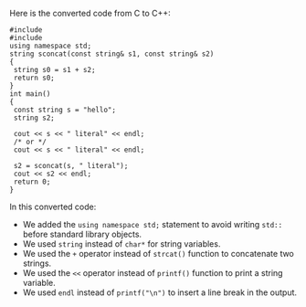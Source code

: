 Here is the converted code from C to C++:
```
#include 
#include 
using namespace std;
string sconcat(const string& s1, const string& s2)
{
 string s0 = s1 + s2;
 return s0;
}
int main()
{
 const string s = "hello";
 string s2;
 
 cout << s << " literal" << endl;
 /* or */
 cout << s << " literal" << endl;
 
 s2 = sconcat(s, " literal");
 cout << s2 << endl;
 return 0;
}
```
In this converted code:
- We added the `using namespace std;` statement to avoid writing `std::` before standard library objects.
- We used `string` instead of `char*` for string variables.
- We used the `+` operator instead of `strcat()` function to concatenate two strings.
- We used the `<<` operator instead of `printf()` function to print a string variable.
- We used `endl` instead of `printf("\n")` to insert a line break in the output.

